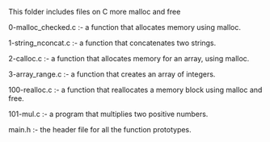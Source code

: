   This folder includes files on C more malloc and free

  0-malloc_checked.c :- a function that allocates memory using malloc.

  1-string_nconcat.c :- a function that concatenates two strings.

  2-calloc.c :- a function that allocates memory for an array, using malloc.

  3-array_range.c :- a function that creates an array of integers.

  100-realloc.c :- a function that reallocates a memory block using malloc and free.

  101-mul.c :- a program that multiplies two positive numbers.

  main.h :- the header file for all the function prototypes.
